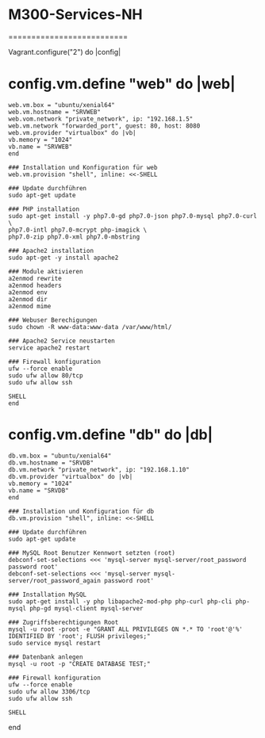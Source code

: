 # M300-Services-NH
==========================

 Vagrant.configure("2") do |config|

  # config.vm.define "web" do |web| 
    web.vm.box = "ubuntu/xenial64"
    web.vm.hostname = "SRVWEB"
    web.vom.network "private_network", ip: "192.168.1.5"
    web.vm.network "forwarded_port", guest: 80, host: 8080
    web.vm.provider "virtualbox" do |vb|
    vb.memory = "1024"
    vb.name = "SRVWEB"
    end

    ### Installation und Konfiguration für web
    web.vm.provision "shell", inline: <<-SHELL
    
    ### Update durchführen  
    sudo apt-get update
    
    ### PHP installation
    sudo apt-get install -y php7.0-gd php7.0-json php7.0-mysql php7.0-curl \
    php7.0-intl php7.0-mcrypt php-imagick \
    php7.0-zip php7.0-xml php7.0-mbstring
    
    ### Apache2 installation
    sudo apt-get -y install apache2
    
    ### Module aktivieren
    a2enmod rewrite
    a2enmod headers
    a2enmod env
    a2enmod dir
    a2enmod mime
    
    ### Webuser Berechigungen
    sudo chown -R www-data:www-data /var/www/html/
    
    ### Apache2 Service neustarten
    service apache2 restart
    
    ### Firewall konfiguration
    ufw --force enable
    sudo ufw allow 80/tcp
    sudo ufw allow ssh

    SHELL
    end

  # config.vm.define "db" do |db| 
    db.vm.box = "ubuntu/xenial64"
    db.vm.hostname = "SRVDB"
    db.vm.network "private_network", ip: "192.168.1.10"
    db.vm.provider "virtualbox" do |vb|
    vb.memory = "1024"
    vb.name = "SRVDB"
    end

    ### Installation und Konfiguration für db
    db.vm.provision "shell", inline: <<-SHELL
    
    ### Update durchführen
    sudo apt-get update
    
    ### MySQL Root Benutzer Kennwort setzten (root)
    debconf-set-selections <<< 'mysql-server mysql-server/root_password password root'
    debconf-set-selections <<< 'mysql-server mysql-server/root_password_again password root'
    
    ### Installation MySQL
    sudo apt-get install -y php libapache2-mod-php php-curl php-cli php-mysql php-gd mysql-client mysql-server
    
    ### Zugriffsberechtigungen Root
    mysql -u root -proot -e "GRANT ALL PRIVILEGES ON *.* TO 'root'@'%' IDENTIFIED BY 'root'; FLUSH privileges;"
    sudo service mysql restart
    
    ### Datenbank anlegen
    mysql -u root -p "CREATE DATABASE TEST;"
    
    ### Firewall konfiguration
    ufw --force enable
    sudo ufw allow 3306/tcp
    sudo ufw allow ssh

    SHELL

  end
